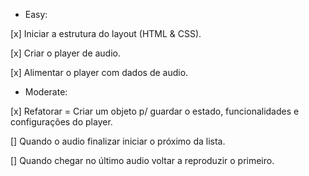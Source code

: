 - Easy:

[x] Iniciar a estrutura do layout (HTML & CSS).

[x] Criar o player de audio.

[x] Alimentar o player com dados de audio.

- Moderate:

[x] Refatorar = Criar um objeto p/ guardar o estado, funcionalidades e configurações do player.

[] Quando o audio finalizar iniciar o próximo da lista.

[] Quando chegar no último audio voltar a reproduzir o primeiro.
